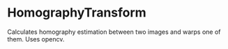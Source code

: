 # HomographyTransform

Calculates homography estimation between two images and warps one of them. Uses opencv.
